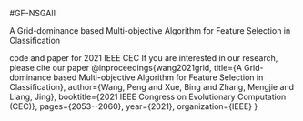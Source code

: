 #GF-NSGAII

A Grid-dominance based Multi-objective Algorithm for Feature Selection in Classification

code and paper for 2021 IEEE CEC
If you are interested in our research, please cite our paper
@inproceedings{wang2021grid,
  title={A Grid-dominance based Multi-objective Algorithm for Feature Selection in Classification},
  author={Wang, Peng and Xue, Bing and Zhang, Mengjie and Liang, Jing},
  booktitle={2021 IEEE Congress on Evolutionary Computation (CEC)},
  pages={2053--2060},
  year={2021},
  organization={IEEE}
}
